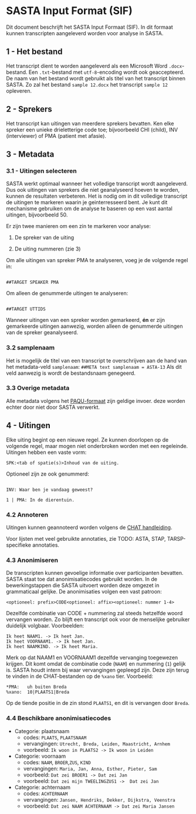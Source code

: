 # SASTA Input Format (SIF)

Dit document beschrijft het SASTA Input Formaat (SIF). In dit formaat kunnen transcripten aangeleverd worden voor analyse in SASTA.

## 1 - Het bestand
Het transcript dient te worden aangeleverd als een Microsoft Word  `.docx`-bestand. Een `.txt`-bestand met `utf-8`-encoding wordt ook geaccepteerd. De naam van het bestand wordt gebruikt als titel van het transcript binnen SASTA. Zo zal het bestand `sample 12.docx` het transcript `sample 12` opleveren.

## 2 - Sprekers
Het transcript kan uitingen van meerdere sprekers bevatten. Ken elke spreker een unieke drieletterige code toe; bijvoorbeeld CHI (child), INV (interviewer) of PMA (patient met afasie).


## 3 - Metadata
### 3.1 - Uitingen selecteren
SASTA werkt optimaal wanneer het volledige transcript wordt aangeleverd. Dus ook uitingen van sprekers die niet geanalyseerd hoeven te worden, kunnen de resultaten verbeteren. Het is nodig om in dit volledige transcript de uitingen te markeren waarin je geinterresseerd bent. Je kunt dit mechanisme gebruiken om de analyse te baseren op een vast aantal uitingen, bijvoorbeeld 50.

Er zijn twee manieren om een zin te markeren voor analyse:

1. De spreker van de uiting

2. De uiting nummeren (zie 3)

Om alle uitingen van spreker PMA te analyseren, voeg je de volgende regel in:

```

##TARGET SPEAKER PMA

```

Om alleen de genummerde uitingen te analyseren:

```

##TARGET UTTIDS

```

Wanneer uitingen van een spreker worden gemarkeerd, **én** er zijn gemarkeerde uitingen aanwezig, worden alleen de genummerde uitingen van de spreker geanalyseerd.

### 3.2 samplenaam
Het is mogelijk de titel van een transcript te overschrijven aan de hand van het metadata-veld `samplenaam`:
```##META text samplenaam = ASTA-13```
Als dit veld aanwezig is wordt de bestandsnaam genegeerd.

### 3.3 Overige metadata
Alle metadata volgens het [PAQU-formaat](https://paqu.let.rug.nl:8068/info.html#credits) zijn geldige invoer. deze worden echter door niet door SASTA verwerkt.

## 4 - Uitingen

Elke uiting begint op een nieuwe regel. Ze kunnen doorlopen op de volgende regel, maar mogen niet onderbroken worden met een regeleinde. Uitingen hebben een vaste vorm:

```
SPK:<tab of spatie(s)>Inhoud van de uiting.

```

Optioneel zijn ze ook genummerd:

```

INV: Waar ben je vandaag geweest?

1 | PMA: In de dierentuin.

```



### 4.2 Annoteren
Uitingen kunnen geannoteerd worden volgens de [CHAT handleiding][chat-manual].

[chat-manual]: https://talkbank.org/manuals/CHAT.pdf
Voor lijsten met veel gebruikte annotaties, zie TODO: ASTA, STAP, TARSP-specifieke annotaties.

### 4.3 Anonimiseren
De transcripten kunnen gevoelige informatie over participanten bevatten. SASTA staat toe dat anonimisatiecodes gebruikt worden. In de bewerkingstappen die SASTA uitvoert worden deze omgezet in grammaticaal gelijke. De anonimisaties volgen een vast patroon:

```
<optioneel: prefix>CODE<optioneel: affix><optioneel: nummer 1-4>
```

Dezelfde combinatie van CODE + nummering zal steeds hetzelfde woord vervangen worden. Zo blijft een transcript ook voor de menselijke gebruiker duidelijk volgbaar.
Voorbeelden:

```
Ik heet NAAM1. -> Ik heet Jan.
Ik heet VOORNAAM1. -> Ik heet Jan.
Ik heet NAAMKIND. -> Ik heet Maria.
```
Merk op dat NAAM1 en VOORNAAM1 dezelfde vervanging toegewezen krijgen. Dit komt omdat de combinatie code (`NAAM`) en nummering (`1`) gelijk is.
SASTA houdt intern bij waar vervangingen gepleegd zijn. Deze zijn terug te vinden in de CHAT-bestanden op de `%xano` tier. Voorbeeld:

```
*PMA:	uh buiten Breda
%xano:	10|PLAATS1|Breda
```
Op de tiende positie in de zin stond `PLAATS1`, en dit is vervangen door `Breda`.


### 4.4 Beschikbare anonimisatiecodes
- Categorie: plaatsnaam
    - codes: `PLAATS`, `PLAATSNAAM`
    - vervangingen: `Utrecht, Breda, Leiden, Maastricht, Arnhem`
    - voorbeeld: `Ik woon in PLAATS2 -> Ik woon in Leiden`
- Categorie: voornaam
    - codes: `NAAM`, `BROER`,`ZUS`, `KIND`
    - vervangingen: `Maria, Jan, Anna, Esther, Pieter, Sam`
    - voorbeeld: `Dat zei BROER1 -> Dat zei Jan`
    - voorbeeld: `Dat zei mijn TWEELINGZUS1 ->  Dat zei Jan`
- Categorie: achternaam
    - codes: `ACHTERNAAM`
    - vervangingen: `Jansen, Hendriks, Dekker, Dijkstra, Veenstra`
    - voorbeeld: `Dat zei NAAM ACHTERNAAM -> Dat zei Maria Jansen`

